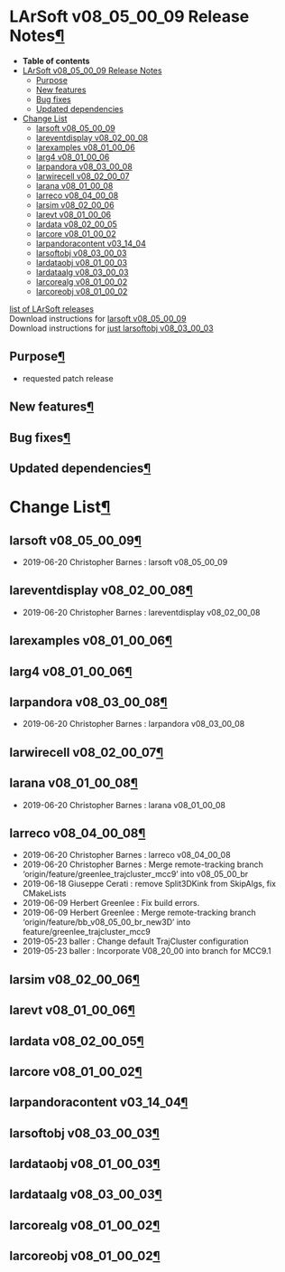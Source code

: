 LArSoft v08\_05\_00\_09 Release Notes[¶](#LArSoft-v08_05_00_09-Release-Notes)
=============================================================================

-   **Table of contents**
-   [LArSoft v08\_05\_00\_09 Release Notes](#LArSoft-v08_05_00_09-Release-Notes)
    -   [Purpose](#Purpose)
    -   [New features](#New-features)
    -   [Bug fixes](#Bug-fixes)
    -   [Updated dependencies](#Updated-dependencies)
-   [Change List](#Change-List)
    -   [larsoft v08\_05\_00\_09](#larsoft-v08_05_00_09)
    -   [lareventdisplay v08\_02\_00\_08](#lareventdisplay-v08_02_00_08)
    -   [larexamples v08\_01\_00\_06](#larexamples-v08_01_00_06)
    -   [larg4 v08\_01\_00\_06](#larg4-v08_01_00_06)
    -   [larpandora v08\_03\_00\_08](#larpandora-v08_03_00_08)
    -   [larwirecell v08\_02\_00\_07](#larwirecell-v08_02_00_07)
    -   [larana v08\_01\_00\_08](#larana-v08_01_00_08)
    -   [larreco v08\_04\_00\_08](#larreco-v08_04_00_08)
    -   [larsim v08\_02\_00\_06](#larsim-v08_02_00_06)
    -   [larevt v08\_01\_00\_06](#larevt-v08_01_00_06)
    -   [lardata v08\_02\_00\_05](#lardata-v08_02_00_05)
    -   [larcore v08\_01\_00\_02](#larcore-v08_01_00_02)
    -   [larpandoracontent v03\_14\_04](#larpandoracontent-v03_14_04)
    -   [larsoftobj v08\_03\_00\_03](#larsoftobj-v08_03_00_03)
    -   [lardataobj v08\_01\_00\_03](#lardataobj-v08_01_00_03)
    -   [lardataalg v08\_03\_00\_03](#lardataalg-v08_03_00_03)
    -   [larcorealg v08\_01\_00\_02](#larcorealg-v08_01_00_02)
    -   [larcoreobj v08\_01\_00\_02](#larcoreobj-v08_01_00_02)

[list of LArSoft releases](LArSoft_release_list)\
Download instructions for [larsoft v08\_05\_00\_09](http://scisoft.fnal.gov/scisoft/bundles/larsoft/v08_05_00_09/larsoft-v08_05_00_09.html)\
Download instructions for [just larsoftobj v08\_03\_00\_03](http://scisoft.fnal.gov/scisoft/bundles/larsoftobj/v08_03_00_03/larsoftobj-v08_03_00_03.html)


Purpose[¶](#Purpose)
--------------------

-   requested patch release


New features[¶](#New-features)
------------------------------


Bug fixes[¶](#Bug-fixes)
------------------------


Updated dependencies[¶](#Updated-dependencies)
----------------------------------------------


Change List[¶](#Change-List)
============================


larsoft v08\_05\_00\_09[¶](#larsoft-v08_05_00_09)
-------------------------------------------------

-   2019-06-20 Christopher Barnes : larsoft v08\_05\_00\_09


lareventdisplay v08\_02\_00\_08[¶](#lareventdisplay-v08_02_00_08)
-----------------------------------------------------------------

-   2019-06-20 Christopher Barnes : lareventdisplay v08\_02\_00\_08


larexamples v08\_01\_00\_06[¶](#larexamples-v08_01_00_06)
---------------------------------------------------------


larg4 v08\_01\_00\_06[¶](#larg4-v08_01_00_06)
---------------------------------------------


larpandora v08\_03\_00\_08[¶](#larpandora-v08_03_00_08)
-------------------------------------------------------

-   2019-06-20 Christopher Barnes : larpandora v08\_03\_00\_08


larwirecell v08\_02\_00\_07[¶](#larwirecell-v08_02_00_07)
---------------------------------------------------------


larana v08\_01\_00\_08[¶](#larana-v08_01_00_08)
-----------------------------------------------

-   2019-06-20 Christopher Barnes : larana v08\_01\_00\_08


larreco v08\_04\_00\_08[¶](#larreco-v08_04_00_08)
-------------------------------------------------

-   2019-06-20 Christopher Barnes : larreco v08\_04\_00\_08
-   2019-06-20 Christopher Barnes : Merge remote-tracking branch ‘origin/feature/greenlee\_trajcluster\_mcc9’ into v08\_05\_00\_br
-   2019-06-18 Giuseppe Cerati : remove Split3DKink from SkipAlgs, fix CMakeLists
-   2019-06-09 Herbert Greenlee : Fix build errors.
-   2019-06-09 Herbert Greenlee : Merge remote-tracking branch ‘origin/feature/bb\_v08\_05\_00\_br\_new3D’ into feature/greenlee\_trajcluster\_mcc9
-   2019-05-23 baller : Change default TrajCluster configuration
-   2019-05-23 baller : Incorporate V08\_20\_00 into branch for MCC9.1


larsim v08\_02\_00\_06[¶](#larsim-v08_02_00_06)
-----------------------------------------------


larevt v08\_01\_00\_06[¶](#larevt-v08_01_00_06)
-----------------------------------------------


lardata v08\_02\_00\_05[¶](#lardata-v08_02_00_05)
-------------------------------------------------


larcore v08\_01\_00\_02[¶](#larcore-v08_01_00_02)
-------------------------------------------------


larpandoracontent v03\_14\_04[¶](#larpandoracontent-v03_14_04)
--------------------------------------------------------------


larsoftobj v08\_03\_00\_03[¶](#larsoftobj-v08_03_00_03)
-------------------------------------------------------


lardataobj v08\_01\_00\_03[¶](#lardataobj-v08_01_00_03)
-------------------------------------------------------


lardataalg v08\_03\_00\_03[¶](#lardataalg-v08_03_00_03)
-------------------------------------------------------


larcorealg v08\_01\_00\_02[¶](#larcorealg-v08_01_00_02)
-------------------------------------------------------


larcoreobj v08\_01\_00\_02[¶](#larcoreobj-v08_01_00_02)
-------------------------------------------------------
